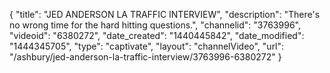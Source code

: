 {
    "title": "JED ANDERSON LA TRAFFIC INTERVIEW",
    "description": "There's no wrong time for the hard hitting questions.",
    "channelid": "3763996",
    "videoid": "6380272",
    "date_created": "1440445842",
    "date_modified": "1444345705",
    "type": "captivate",
    "layout": "channelVideo",
    "url": "\/ashbury\/jed-anderson-la-traffic-interview\/3763996-6380272"
}